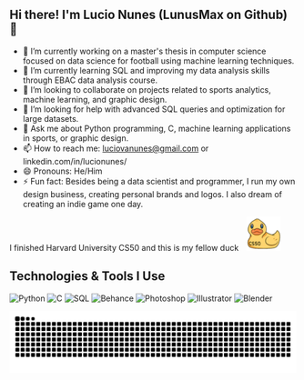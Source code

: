 ## Hi there! I'm Lucio Nunes (LunusMax on Github) 👋

- 🔭 I’m currently working on a master's thesis in computer science focused on data science for football using machine learning techniques.
- 🌱 I’m currently learning SQL and improving my data analysis skills through EBAC data analysis course.
- 👯 I’m looking to collaborate on projects related to sports analytics, machine learning, and graphic design.
- 🤔 I’m looking for help with advanced SQL queries and optimization for large datasets.
- 💬 Ask me about Python programming, C, machine learning applications in sports, or graphic design.
- 📫 How to reach me: luciovanunes@gmail.com or linkedin.com/in/lucionunes/
- 😄 Pronouns: He/Him
- ⚡ Fun fact: Besides being a data scientist and programmer, I run my own design business, creating personal brands and logos. I also dream of creating an indie game one day.

I finished Harvard University CS50 and this is my fellow duck <span style="margin-left: 10px;"><img src="https://github.com/LunusMax/LunusMax/raw/main/.github/workflows/duck.png" alt="CS50 Rubber Duck" width="60"/></span>


<h2>Technologies & Tools I Use</h2>

<p>
  <img src="https://cdn.jsdelivr.net/gh/devicons/devicon/icons/python/python-original.svg" width="40" height="40" alt="Python">
  <img src="https://cdn.jsdelivr.net/gh/devicons/devicon/icons/c/c-original.svg" width="40" height="40" alt="C">
  <img src="https://cdn.jsdelivr.net/gh/devicons/devicon/icons/mysql/mysql-original.svg" width="40" height="40" alt="SQL"> <!-- Using MySQL as a representation for SQL -->
  <img src="https://cdn.jsdelivr.net/gh/devicons/devicon/icons/behance/behance-original.svg" width="40" height="40" alt="Behance">
  <img src="https://cdn.jsdelivr.net/gh/devicons/devicon/icons/photoshop/photoshop-line.svg" width="40" height="40" alt="Photoshop">
  <img src="https://cdn.jsdelivr.net/gh/devicons/devicon/icons/illustrator/illustrator-line.svg" width="40" height="40" alt="Illustrator">
  <img src="https://cdn.jsdelivr.net/gh/devicons/devicon/icons/blender/blender-original.svg" width="40" height="40" alt="Blender">
</p>        

<picture>
  <source media="(prefers-color-scheme: dark)" srcset="https://raw.githubusercontent.com/LunusMax/LunusMax/output/github-contribution-grid-snake-dark.svg">
  <source media="(prefers-color-scheme: light)" srcset="https://raw.githubusercontent.com/LunusMax/LunusMax/output/github-contribution-grid-snake.svg">
  <img alt="github contribution grid snake animation" src="https://raw.githubusercontent.com/LunusMax/LunusMax/output/github-contribution-grid-snake.svg">
</picture>
